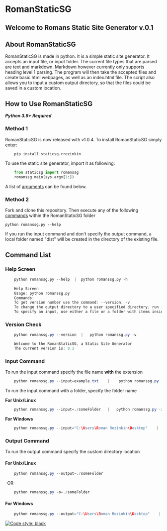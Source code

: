# RomanStaticSG
## Welcome to Romans Static Site Generator v.0.1
## About RomanStaticSG
RomanStaticSG is made in python. It is a simple static site generator. It accepts an input file, or input folder. The current file types that are parsed are text and markdown. Markdown however currently only supports heading level 1 parsing. The program will then take the accepted files and create basic html webpages, as well as an index.html file. The script also allows you to input a custom output directory, so that the files could be saved in a custom location.

## How to Use RomanStaticSG
***Python 3.9+ Required***  
### Method 1
RomanStaticSG is now released with v1.0.4.
To install RomanStaticSG simply enter:  
```python
    pip install staticsg-rrezinkin
```
To use the static site generator, import it as following:  
```python
    from staticsg import romanssg
    romanssg.main(sys.argv[1:])
```
A list of [arguments](#command_list) can be found below.

### Method 2
Fork and clone this repository. Then execute any of the following [commands](#command_list) within the RomanStaticSG folder
    
    python romanssg.py --help

If you run the input command and don't specify the output command, a local folder named "dist" will be created in the directory of the existing file.
## <a name="command_list"></a>Command List
### Help Screen 
```c
    python romanssg.py --help  |  python romanssg.py -h  
      
    Help Screen  
    Usage: python romanssg.py
    Commands:
    To get version number use the command: --version, -v
    To change the output directory to a user specified directory, run --output= or -o=
    To specify an input, use either a file or a folder with items inside of it
```
### Version Check
```java
    python romanssg.py --version  |   python romanssg.py -v

    Welcome to the RomanStaticSG, a Static Site Generator  
    The current version is: 0.1  
```
### Input Command
To run the input command specify the file name **with** the extension  
```java
    python romanssg.py --input=example.txt    |    python romanssg.py --input=example.md
```

To run the input command with a folder, specify the folder name  
  
**For Unix/Linux**
```java
    python romanssg.py --input=./someFolder   |   python romanssg.py -i=./someFolder
```
**For Windows**
```java
    python romanssg.py --input="C:\Users\Roman Rezinkin\Desktop"    |   python romanssg.py -i="C:\Users\Roman Rezinkin\Desktop"
```
### Output Command
To run the output command specify the custom directory location  
  
#### For Unix/Linux
```java
    python romanssg.py --output=./someFolder
```
-OR-
```java
    python romanssg.py -o=./someFolder
```
#### For Windows
```java
    python romanssg.py --output="C:\Users\Roman Rezinkin\Desktop"    |   python romanssg.py -o="C:\Users\Roman Rezinkin\Desktop"
```
[![Code style: black](https://img.shields.io/badge/code%20style-black-000000.svg)](https://github.com/psf/black)
